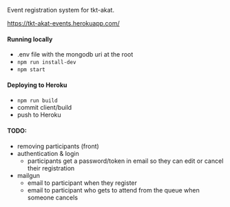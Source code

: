 Event registration system for tkt-akat.

https://tkt-akat-events.herokuapp.com/

#### Running locally
- .env file with the mongodb uri at the root
- `npm run install-dev`
- `npm start`

#### Deploying to Heroku
- `npm run build`
- commit client/build
- push to Heroku

#### TODO:
- removing participants (front)
- authentication & login
    - participants get a password/token in email so they can edit or cancel their registration
- mailgun
    - email to participant when they register
    - email to participant who gets to attend from the queue when someone cancels
